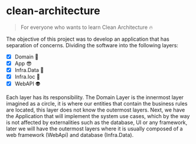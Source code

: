 # clean-architecture
> For everyone who wants to learn Clean Architecture :fire:


The objective of this project was to develop an application that has separation of concerns.
Dividing the software into the following layers:
- [x] Domain 🥰
- [x] App 😎
- [x] Infra.Data 😤
- [x] Infra.Ioc 🤖
- [x] WebAPI 👽

Each layer has its responsibility. The Domain Layer is the innermost layer imagined as a circle, it is where our entities that contain the business rules are located, this layer does not know the outermost layers. Next, we have the Application that will implement the system use cases, which by the way is not affected by externalities such as the database, UI or any framework, later we will have the outermost layers where it is usually composed of a web framework (WebApi) and database (Infra.Data).
